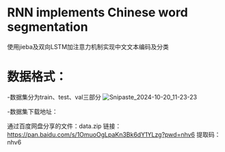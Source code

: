 # RNN implements Chinese word segmentation
使用jieba及双向LSTM加注意力机制实现中文文本编码及分类

# 数据格式：
-数据集分为train、test、val三部分
![Snipaste_2024-10-20_11-23-23](https://github.com/user-attachments/assets/69d1513f-1aff-46ce-9e34-c857d3a8f410)

-数据集下载地址：

通过百度网盘分享的文件：data.zip
链接：https://pan.baidu.com/s/1OmuoOgLpaKn3Bk6dY1YLzg?pwd=nhv6 
提取码：nhv6
